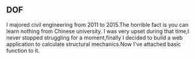 ## DOF

I majored civil engineering from 2011 to 2015.The horrible fact is you can learn nothing from Chinese university.
I was very upset during that time,I never stopped struggling for a moment,finally I decided to build a web application to calculate structural mechanics.Now I've attached basic function to it.

